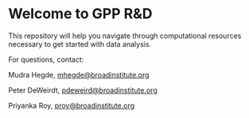 # Welcome to GPP R&D

This repository will help you navigate through computational resources necessary to get started with data analysis.

For questions, contact:

Mudra Hegde, mhegde@broadinstitute.org

Peter DeWeirdt, pdeweird@broadinstitute.org

Priyanka Roy, proy@broadinstitute.org